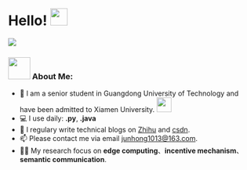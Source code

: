 # Hello! <img src="https://github.com/TheDudeThatCode/TheDudeThatCode/blob/master/Assets/Hi.gif" width="35" />
![](https://camo.githubusercontent.com/992babdffd8c74a1502de375fbdf7e4d54773242/68747470733a2f2f6d656469612e67697068792e636f6d2f6d656469612f53576f536b4e36447854737a71494b4571762f67697068792e676966)
### <img src="https://github.com/TheDudeThatCode/TheDudeThatCode/blob/master/Assets/Developer.gif" width="45" /> About Me:
- 🏦 I am a senior student in Guangdong University of Technology and have been admitted to Xiamen University. 
      <img src="https://media.giphy.com/media/WUlplcMpOCEmTGBtBW/giphy.gif" width="30">
- 💻 I use daily: **.py**, **.java**
- 📖 I regulary write technical blogs on [Zhihu](https://www.zhihu.com/people/answer952) and [csdn](https://blog.csdn.net/weixin_51712663?spm=1011.2124.3001.5343).
- 📫 Please contact me via email junhong1013@163.com.
- 🧑‍💻 My research focus on **edge computing**、**incentive mechanism**、**semantic communication**.
